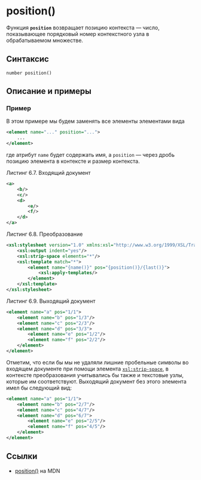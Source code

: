 # position()

Функция **`position`** возвращает позицию контекста — число, показывающее порядковый номер контекстного узла в обрабатываемом множестве.

## Синтаксис

```
number position()
```

## Описание и примеры

### Пример

В этом примере мы будем заменять все элементы элементами вида

```xml
<element name="..." position="...">
    ...
</element>
```

где атрибут `name` будет содержать имя, a `position` — через дробь позицию элемента в контексте и размер контекста.

Листинг 6.7. Входящий документ

```xml
<a>
    <b/>
    <c/>
    <d>
        <e/>
        <f/>
    </d>
</a>
```

Листинг 6.8. Преобразование

```xml
<xsl:stylesheet version="1.0" xmlns:xsl="http://www.w3.org/1999/XSL/Transform">
    <xsl:output indent="yes"/>
    <xsl:strip-space elements="*"/>
    <xsl:template match="*">
        <element name="{name()}" pos="{position()}/{last()}">
            <xsl:apply-templates/>
        </element>
    </xsl:template>
</xsl:stylesheet>
```

Листинг 6.9. Выходящий документ

```xml
<element name="a" pos="1/1">
    <element name="b" pos="1/3"/>
    <element name="c" pos="2/3"/>
    <element name="d" pos="3/3">
        <element name="e" pos="1/2"/>
        <element name="f" pos="2/2"/>
    </element>
</element>
```

Отметим, что если бы мы не удаляли лишние пробельные символы во входящем документе при помощи элемента [`xsl:strip-space`](../xslt/xsl-strip-space.md), в контексте преобразования учитывались бы также и текстовые узлы, которые им соответствуют. Выходящий документ без этого элемента имел бы следующий вид:

```xml
<element name="a" pos="1/1">
    <element name="b" pos="2/7"/>
    <element name="c" pos="4/7"/>
    <element name="d" pos="6/7">
        <element name="e" pos="2/5"/>
        <element name="f" pos="4/5"/>
    </element>
</element>
```

## Ссылки

- [position()](https://developer.mozilla.org/en-US/docs/Web/XPath/Functions/position) на MDN
